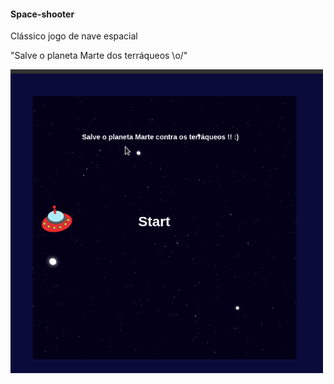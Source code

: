 #### Space-shooter

Clássico jogo de nave espacial

"Salve o planeta Marte dos terráqueos \o/"

<img src="space.gif" width="500" />